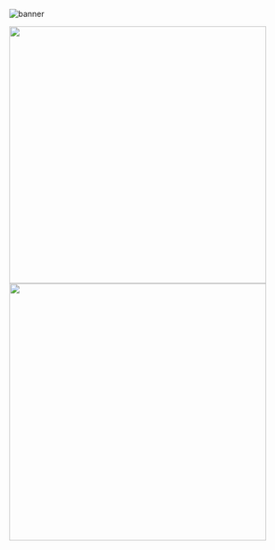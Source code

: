 ![banner](https://user-images.githubusercontent.com/56250943/133928690-f612f59d-dfee-4619-a441-8ff7ffc4dd0c.png)

 
<div> 
<img width="460" src="https://github-readme-stats.vercel.app/api?username=alphajames&theme=tokyonight&show_icons=true&hide_border=true&count_private=true"/>
<img width="460" src="https://github-readme-streak-stats.herokuapp.com/?user=alphajames&theme=vue-dark&hide_border=tru" /> 
 </div>



<!---
alphajames/alphajames is a ✨ special ✨ repository because its `README.md` (this file) appears on your GitHub profile.
You can click the Preview link to take a look at your changes.
--->

